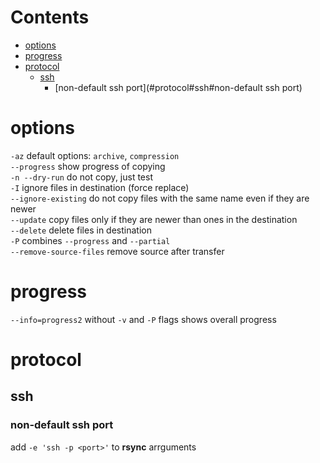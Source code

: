 # Contents

- [options](#options)
- [progress](#progress)
- [protocol](#protocol)
    - [ssh](#protocol#ssh)
        - [non-default ssh port](#protocol#ssh#non-default ssh port)

# options
`-az` default options:  `archive`, `compression`  
`--progress` show progress of copying  
`-n --dry-run` do not copy, just test  
`-I` ignore files in destination (force replace)  
`--ignore-existing` do not copy files with the same name even if they are newer  
`--update` copy files only if they are newer than ones in the destination  
`--delete` delete files in destination  
`-P` combines `--progress` and `--partial`  
`--remove-source-files` remove source after transfer  

# progress
`--info=progress2` without `-v` and `-P` flags shows overall progress

# protocol
## ssh
### non-default ssh port
add `-e 'ssh -p <port>'` to **rsync** arrguments
